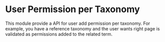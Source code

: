 # User Permission per Taxonomy
This module provide a API for user add permission per taxonomy. 
For example, you have a reference taxonomy and the user wants right page is validated as permissions added to the related term.
